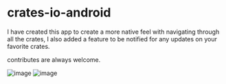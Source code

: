# crates-io-android

I have created this app to create a more native feel with navigating through all the crates, I also added a feature to be notified for any updates on your favorite crates.

contributes are always welcome.

![image](https://raw.githubusercontent.com/TheUberCatman/crates-io-android/master/device-2017-05-26-170613.png)
![image](https://raw.githubusercontent.com/TheUberCatman/crates-io-android/master/device-2017-05-26-170710.png)
